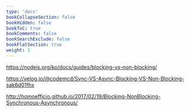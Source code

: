 ```yaml
---
type: 'docs'
bookCollapseSection: false
bookHidden: false
bookToC: true
bookComments: false
bookSearchExclude: false
bookFlatSection: true
weight: 1
---
```


https://nodejs.org/ko/docs/guides/blocking-vs-non-blocking/

https://velog.io/@codemcd/Sync-VS-Async-Blocking-VS-Non-Blocking-sak6d01fhx

http://homoefficio.github.io/2017/02/19/Blocking-NonBlocking-Synchronous-Asynchronous/